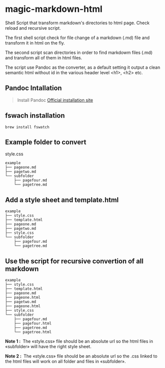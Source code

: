 # magic-markdown-html
Shell Script that transform markdown's directories to html page. Check reload and recursive script.

The first shell script check for file change of a markdown (.md) file and transform it in html on the fly.

The second script scan directories in order to find markdowm files (.md) and transform all of them in html files.

The script use Pandoc as the converter, as a default setting it output a clean semantic html without id in the various header level \<h1>, \<h2> etc.

## Pandoc Intallation

>Install Pandoc [Official installation site](https://pandoc.org/installing.html)

## fswach installation

```
brew install fswatch
```
## Example folder to convert
style.css
```
example
├── pageone.md
├── pagetwo.md
└── subfolder
    ├── pagefour.md
    └── pagetree.md
```
## Add a style sheet and template.html
```
example
├── style.css
├── template.html
├── pageone.md
├── pagetwo.md
├── style.css
└── subfolder
    ├── pagefour.md
    └── pagetree.md
```
## Use the script for recursive convertion of all markdown
```
example
├── style.css
├── template.html
├── pageone.md
├── pageone.html
├── pagetwo.md
├── pageone.html
├── style.css
└── subfolder
    ├── pagefour.md
    ├── pagefour.html
    ├── pagetree.md
    └── pagetree.html
```
**Note 1 :&nbsp;** The «style.css» file should be an absolute url so the html files in «subfolder» will have the right style sheet.

**Note 2 :&nbsp;** The «style.css» file should be an absolute url so the .css linked to the html files will work on all folder and files in «subfolder».